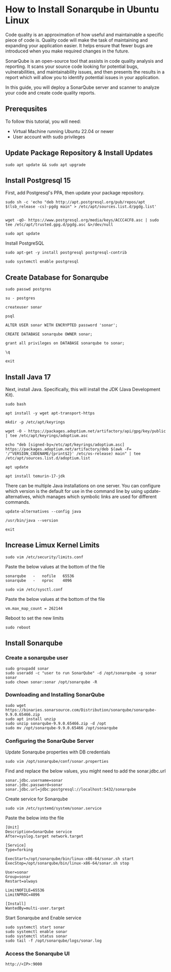 # How to Install Sonarqube in Ubuntu Linux
Code quality is an approximation of how useful and maintainable a specific piece of code is. Quality code will make the task of maintaining and expanding your application easier. It helps ensure that fewer bugs are introduced when you make required changes in the future.

SonarQube is an open-source tool that assists in code quality analysis and reporting. It scans your source code looking for potential bugs, vulnerabilities, and maintainability issues, and then presents the results in a report which will allow you to identify potential issues in your application.

In this guide, you will deploy a SonarQube server and scanner to analyze your code and create code quality reports.
## Prerequsites
To follow this tutorial, you will need:

- Virtual Machine running Ubuntu 22.04 or newer
- User account with sudo privileges 
## Update Package Repository & Install Updates
``` { .shell .copy }
sudo apt update && sudo apt upgrade
```
## Install Postgresql 15
First, add Postgresql's PPA, then update your package repository.

``` { .shell .copy }
sudo sh -c 'echo "deb http://apt.postgresql.org/pub/repos/apt $(lsb_release -cs)-pgdg main" > /etc/apt/sources.list.d/pgdg.list'
```

``` { .shell .copy }

wget -qO- https://www.postgresql.org/media/keys/ACCC4CF8.asc | sudo tee /etc/apt/trusted.gpg.d/pgdg.asc &>/dev/null
```
``` { .shell .copy }
sudo apt update
```
Install PostgreSQL 
``` { .shell .copy }
sudo apt-get -y install postgresql postgresql-contrib
```
``` { .shell .copy }
sudo systemctl enable postgresql
```
## Create Database for Sonarqube
``` { .shell .copy }
sudo passwd postgres
```
``` { .shell .copy }
su - postgres
```
``` { .sql .copy }
createuser sonar
```
``` { .sql .copy }
psql 
```
``` { .psql .copy }
ALTER USER sonar WITH ENCRYPTED password 'sonar';
```
``` { .psql .copy }
CREATE DATABASE sonarqube OWNER sonar;
```
``` { .psql .copy }
grant all privileges on DATABASE sonarqube to sonar;
```
``` { .psql .copy }
\q
```
``` { .psql .copy }
exit
```
## Install Java 17
Next, install Java. Specifically, this will install the JDK (Java Development Kit).
``` { .shell .copy }
sudo bash
```
``` { .shell .copy }
apt install -y wget apt-transport-https
```
``` { .shell .copy }
mkdir -p /etc/apt/keyrings
```
``` { .shell .copy }
wget -O - https://packages.adoptium.net/artifactory/api/gpg/key/public | tee /etc/apt/keyrings/adoptium.asc
```
``` { .shell .copy }
echo "deb [signed-by=/etc/apt/keyrings/adoptium.asc] https://packages.adoptium.net/artifactory/deb $(awk -F= '/^VERSION_CODENAME/{print$2}' /etc/os-release) main" | tee /etc/apt/sources.list.d/adoptium.list
```
``` { .shell .copy }
apt update
```
``` { .shell .copy }
apt install temurin-17-jdk
```
There can be multiple Java installations on one server. You can configure which version is the default for use in the command line by using update-alternatives, which manages which symbolic links are used for different commands.
``` { .shell .copy }
update-alternatives --config java
```
``` { .shell .copy }
/usr/bin/java --version
```
``` { .shell .copy }
exit 
```
## Increase Limux Kernel Limits

```
sudo vim /etc/security/limits.conf
```
Paste the below values at the bottom of the file
``` { .yaml .annotate }
sonarqube   -   nofile   65536
sonarqube   -   nproc    4096
```
```
sudo vim /etc/sysctl.conf
```
Paste the below values at the bottom of the file
``` { .yaml .annotate }
vm.max_map_count = 262144
```
Reboot to set the new limits
```
sudo reboot
```
## Install Sonarqube
### Create a sonarqube user
``` { .yaml .annotate }
sudo groupadd sonar
sudo useradd -c "user to run SonarQube" -d /opt/sonarqube -g sonar sonar
sudo chown sonar:sonar /opt/sonarqube -R
```
### Downloading and Installing SonarQube
``` { .yaml .annotate }
sudo wget https://binaries.sonarsource.com/Distribution/sonarqube/sonarqube-9.9.0.65466.zip
sudo apt install unzip
sudo unzip sonarqube-9.9.0.65466.zip -d /opt
sudo mv /opt/sonarqube-9.9.0.65466 /opt/sonarqube
```
### Configuring the SonarQube Server

Update Sonarqube properties with DB credentials
```
sudo vim /opt/sonarqube/conf/sonar.properties
```
Find and replace the below values, you might need to add the sonar.jdbc.url
```
sonar.jdbc.username=sonar
sonar.jdbc.password=sonar
sonar.jdbc.url=jdbc:postgresql://localhost:5432/sonarqube
```
Create service for Sonarqube
```
sudo vim /etc/systemd/system/sonar.service
```
Paste the below into the file
``` { .yaml .copy }
[Unit]
Description=SonarQube service
After=syslog.target network.target

[Service]
Type=forking

ExecStart=/opt/sonarqube/bin/linux-x86-64/sonar.sh start
ExecStop=/opt/sonarqube/bin/linux-x86-64/sonar.sh stop

User=sonar
Group=sonar
Restart=always

LimitNOFILE=65536
LimitNPROC=4096

[Install]
WantedBy=multi-user.target
```
Start Sonarqube and Enable service
```
sudo systemctl start sonar
sudo systemctl enable sonar
sudo systemctl status sonar
sudo tail -f /opt/sonarqube/logs/sonar.log
```
### Access the Sonarqube UI
```
http://<IP>:9000
```